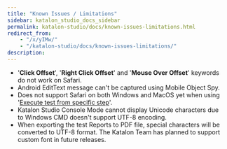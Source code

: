 ```yaml
---
title: "Known Issues / Limitations"
sidebar: katalon_studio_docs_sidebar
permalink: katalon-studio/docs/known-issues-limitations.html
redirect_from:
    - "/x/yIMw/"
    - "/katalon-studio/docs/known-issues-limitations/"
description:
---
```

*   '**Click Offset**', '**Right Click Offset**' and '**Mouse Over Offset**' keywords do not work on Safari.
*   Android EditText message can't be captured using Mobile Object Spy.
*   Does not support Safari on both Windows and MacOS yet when using '[Execute test from specific step](/display/KD/Execute+test+from+specific+step)'.
*   Katalon Studio Console Mode cannot display Unicode characters due to Windows CMD doesn't support UTF-8 encoding.
*   When exporting the test Reports to PDF file, special characters will be converted to UTF-8 format. The Katalon Team has planned to support custom font in future releases.
